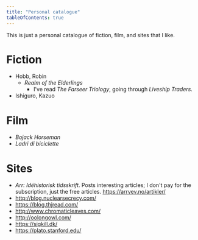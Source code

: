 ```yaml
---
title: "Personal catalogue"
tableOfContents: true
---
```


This is just a personal catalogue of fiction, film, and sites that I like.

# Fiction

- Hobb, Robin
    - <i>Realm of the Elderlings</i>
        - I've read <i>The Farseer Triology</i>, going through <i>Liveship Traders</i>.
- Ishiguro, Kazuo

# Film

- <i>Bojack Horseman</i>
- <i>Ladri di biciclette</i>

# Sites

- <i>Arr: Idéhistorisk tidsskrift</i>. Posts interesting articles; I don't pay for the subscription, just the free articles. <a href="https://arrvev.no/artikler/">https://arrvev.no/artikler/</a>
- <a href="http://blog.nuclearsecrecy.com/">http://blog.nuclearsecrecy.com/</a>
- <a href="https://blog.thjread.com/">https://blog.thjread.com/</a>
- <a href="http://www.chromaticleaves.com/">http://www.chromaticleaves.com/</a>
- <a href="http://oolongowl.com/">http://oolongowl.com/</a>
- <a href="https://sigkill.dk/">https://sigkill.dk/</a>
- <a href="https://plato.stanford.edu/">https://plato.stanford.edu/</a>


